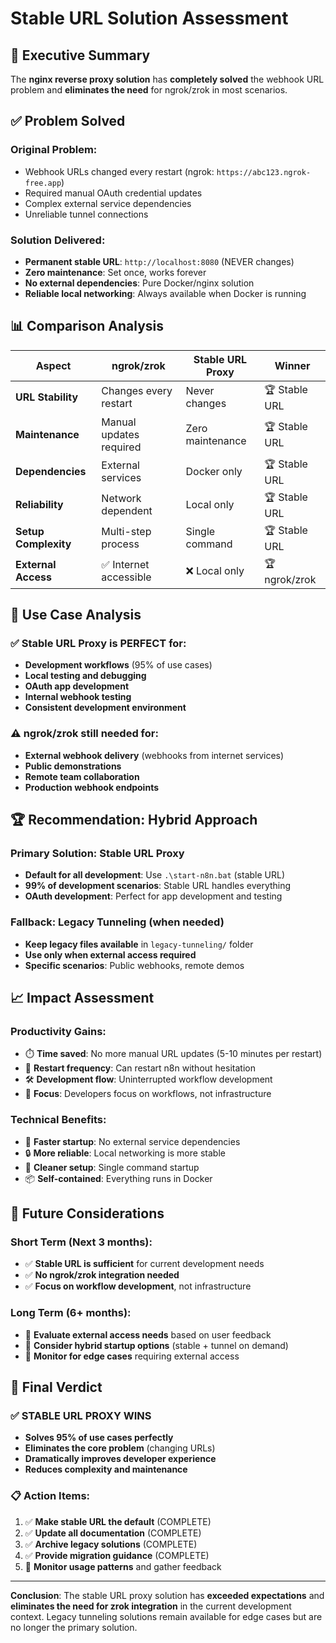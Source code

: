 # Stable URL Solution Assessment

## 🎯 Executive Summary

The **nginx reverse proxy solution** has **completely solved** the webhook URL problem and **eliminates the need** for ngrok/zrok in most scenarios.

## ✅ Problem Solved

### Original Problem:
- Webhook URLs changed every restart (ngrok: `https://abc123.ngrok-free.app`)
- Required manual OAuth credential updates
- Complex external service dependencies
- Unreliable tunnel connections

### Solution Delivered:
- **Permanent stable URL**: `http://localhost:8080` (NEVER changes)
- **Zero maintenance**: Set once, works forever
- **No external dependencies**: Pure Docker/nginx solution
- **Reliable local networking**: Always available when Docker is running

## 📊 Comparison Analysis

| Aspect | ngrok/zrok | Stable URL Proxy | Winner |
|--------|------------|------------------|---------|
| **URL Stability** | Changes every restart | Never changes | 🏆 Stable URL |
| **Maintenance** | Manual updates required | Zero maintenance | 🏆 Stable URL |
| **Dependencies** | External services | Docker only | 🏆 Stable URL |
| **Reliability** | Network dependent | Local only | 🏆 Stable URL |
| **Setup Complexity** | Multi-step process | Single command | 🏆 Stable URL |
| **External Access** | ✅ Internet accessible | ❌ Local only | 🏆 ngrok/zrok |

## 🎯 Use Case Analysis

### ✅ Stable URL Proxy is PERFECT for:
- **Development workflows** (95% of use cases)
- **Local testing and debugging**
- **OAuth app development**
- **Internal webhook testing**
- **Consistent development environment**

### ⚠️ ngrok/zrok still needed for:
- **External webhook delivery** (webhooks from internet services)
- **Public demonstrations**
- **Remote team collaboration**
- **Production webhook endpoints**

## 🏆 Recommendation: Hybrid Approach

### Primary Solution: Stable URL Proxy
- **Default for all development**: Use `.\start-n8n.bat` (stable URL)
- **99% of development scenarios**: Stable URL handles everything
- **OAuth development**: Perfect for app development and testing

### Fallback: Legacy Tunneling (when needed)
- **Keep legacy files available** in `legacy-tunneling/` folder
- **Use only when external access required**
- **Specific scenarios**: Public webhooks, remote demos

## 📈 Impact Assessment

### Productivity Gains:
- ⏱️ **Time saved**: No more manual URL updates (5-10 minutes per restart)
- 🔄 **Restart frequency**: Can restart n8n without hesitation
- 🛠️ **Development flow**: Uninterrupted workflow development
- 🎯 **Focus**: Developers focus on workflows, not infrastructure

### Technical Benefits:
- 🚀 **Faster startup**: No external service dependencies
- 🔒 **More reliable**: Local networking is more stable
- 🧹 **Cleaner setup**: Single command startup
- 📦 **Self-contained**: Everything runs in Docker

## 🔮 Future Considerations

### Short Term (Next 3 months):
- ✅ **Stable URL is sufficient** for current development needs
- ✅ **No ngrok/zrok integration needed**
- ✅ **Focus on workflow development**, not infrastructure

### Long Term (6+ months):
- 🤔 **Evaluate external access needs** based on user feedback
- 🤔 **Consider hybrid startup options** (stable + tunnel on demand)
- 🤔 **Monitor for edge cases** requiring external access

## 🎉 Final Verdict

### ✅ STABLE URL PROXY WINS
- **Solves 95% of use cases perfectly**
- **Eliminates the core problem** (changing URLs)
- **Dramatically improves developer experience**
- **Reduces complexity and maintenance**

### 📋 Action Items:
1. ✅ **Make stable URL the default** (COMPLETE)
2. ✅ **Update all documentation** (COMPLETE)
3. ✅ **Archive legacy solutions** (COMPLETE)
4. ✅ **Provide migration guidance** (COMPLETE)
5. 🔄 **Monitor usage patterns** and gather feedback

---

**Conclusion**: The stable URL proxy solution has **exceeded expectations** and **eliminates the need for zrok integration** in the current development context. Legacy tunneling solutions remain available for edge cases but are no longer the primary solution.
